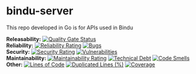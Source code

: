 # bindu-server
This repo developed in Go is for APIs used in Bindu

**Releasability:** [![Quality Gate Status](https://sonarcloud.io/api/project_badges/measure?project=factly_bindu-server&metric=alert_status)](https://sonarcloud.io/dashboard?id=factly_bindu-server)  
**Reliability:** [![Reliability Rating](https://sonarcloud.io/api/project_badges/measure?project=factly_bindu-server&metric=reliability_rating)](https://sonarcloud.io/dashboard?id=factly_bindu-server) [![Bugs](https://sonarcloud.io/api/project_badges/measure?project=factly_bindu-server&metric=bugs)](https://sonarcloud.io/dashboard?id=factly_bindu-server)  
**Security:** [![Security Rating](https://sonarcloud.io/api/project_badges/measure?project=factly_bindu-server&metric=security_rating)](https://sonarcloud.io/dashboard?id=factly_bindu-server) [![Vulnerabilities](https://sonarcloud.io/api/project_badges/measure?project=factly_bindu-server&metric=vulnerabilities)](https://sonarcloud.io/dashboard?id=factly_bindu-server)  
**Maintainability:** [![Maintainability Rating](https://sonarcloud.io/api/project_badges/measure?project=factly_bindu-server&metric=sqale_rating)](https://sonarcloud.io/dashboard?id=factly_bindu-server) [![Technical Debt](https://sonarcloud.io/api/project_badges/measure?project=factly_bindu-server&metric=sqale_index)](https://sonarcloud.io/dashboard?id=factly_bindu-server) [![Code Smells](https://sonarcloud.io/api/project_badges/measure?project=factly_bindu-server&metric=code_smells)](https://sonarcloud.io/dashboard?id=factly_bindu-server)  
**Other:** [![Lines of Code](https://sonarcloud.io/api/project_badges/measure?project=factly_bindu-server&metric=ncloc)](https://sonarcloud.io/dashboard?id=factly_bindu-server) [![Duplicated Lines (%)](https://sonarcloud.io/api/project_badges/measure?project=factly_bindu-server&metric=duplicated_lines_density)](https://sonarcloud.io/dashboard?id=factly_bindu-server) [![Coverage](https://sonarcloud.io/api/project_badges/measure?project=factly_bindu-server&metric=coverage)](https://sonarcloud.io/dashboard?id=factly_bindu-server)  
